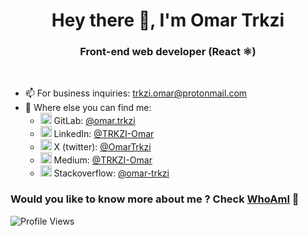 <h1 align="center">Hey there 👋, I'm Omar Trkzi</h1>
<h3 align="center">Front-end web developer (React ⚛️)</h3>
<br/>

- 📫 For business inquiries: trkzi.omar@protonmail.com
- 🔗 Where else you can find me:
   - <img src="https://companieslogo.com/img/orig/GTLB-a915f681.png?t=1634488823" alt="in" width="18"> GitLab: [@omar.trkzi](https://gitlab.64b.net/users/omar.trkzi/)
   - <img src="https://upload.wikimedia.org/wikipedia/commons/thumb/c/ca/LinkedIn_logo_initials.png/640px-LinkedIn_logo_initials.png" alt="in" width="18"> LinkedIn: [@TRKZI-Omar](https://www.linkedin.com/in/trkzi-omar/)
   - <img src="https://upload.wikimedia.org/wikipedia/commons/thumb/e/e6/Twitter-new-logo.jpg/640px-Twitter-new-logo.jpg" alt="X" width="18"> X (twitter): [@OmarTrkzi](https://twitter.com/OmarTrkzi)
  - <img src="https://upload.wikimedia.org/wikipedia/commons/e/ec/Medium_logo_Monogram.svg" alt="M" width="18"> Medium: [@TRKZI-Omar](https://medium.com/@TRKZI-Omar)
  - <img src="https://upload.wikimedia.org/wikipedia/commons/e/ef/Stack_Overflow_icon.svg" width="18"> Stackoverflow: [@omar-trkzi](https://stackoverflow.com/users/15553442/omar-trkzi)

### Would you like to know more about me ? Check [WhoAmI](https://www.devfit.me/whoami) 👀

![Profile Views](https://komarev.com/ghpvc/?username=Trkzi-Omar&color=1520a6&abbreviated=true)
